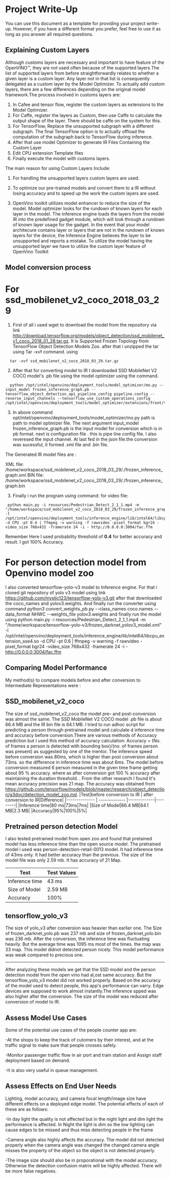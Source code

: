 # Project Write-Up

You can use this document as a template for providing your project write-up. However, if you
have a different format you prefer, feel free to use it as long as you answer all required
questions.

## Explaining Custom Layers
Although customs layers are  necessary and important to have feature of the OpenVINO™, they are not used often because of the supported layers.The list of supported layers from before straightforwardly relates to whether a given layer is a custom layer. Any layer not in that list is consequently delegated as a custom layer by the Model Optimizer. To actually add custom layers, there are a few differences depending on the original model framework.The process involved in customs layers are:
1. In Cafee and tensor flow,  register the custom layers as extensions to the Model Optimizer.
2. For Caffe, register the layers as Custom, then use Caffe to calculate the output shape of the layer. There should be caffe on the system for this.
3. For TensorFlow,  Replace the unsupported subgraph with a different subgraph. The final TensorFlow option is to actually offload the computation of the subgraph back to TensorFlow during inference.
4. After that use model Optimizer to generate IR Files Containing the Custom Layer
5. Edit CPU extension Template files
6. Finally execute the model with customs layers.

The main reason for using Custom Layers Include:
1. For handling the unsupported layers custom layers are used.

2. To optimize our pre-trained models and convert them to a IR without losing accuracy and to speed up the work the custom layers are used.

3. OpenVino toolkit utilizes model enhancer to reduce the size of the model. Model optimizer looks for the rundown of known layers for each layer in the model. The inference engine  loads the layers from the model IR into the predefined gadget module, which will look through a rundown of known layer usage for the gadget. In the event that your model architecure contains layer or layers that are not in the rundown of known layers for the device, the Inference Engine believes the layer to be unsupported and reports a mistake. To utilize the model having the unsupported layer we have to utilize the custom layer feature of OpenVino Toolkit



## Model conversion process
# For ssd_mobilenet_v2_coco_2018_03_29

1. First of all i used wget to download the model from the repository via link http://download.tensorflow.org/models/object_detection/ssd_mobilenet_v1_coco_2018_01_28.tar.gz. It is Supported Frozen Topology from TensorFlow Object Detection Models Zoo. after that i unzipped the tar using Tar -xvf command. 
using 
 ```
   tar -xvf ssd_mobilenet_v2_coco_2018_03_29.tar.gz
   ```

2. After that for converting model to IR I  downloaded SSD MobileNet V2 COCO model's .pb file using the model optimizer using the command.
```
  python /opt/intel/openvino/deployment_tools/model_optimizer/mo.py --input_model frozen_inference_graph.pb --tensorflow_object_detection_api_pipeline_config pipeline.config --reverse_input_channels --tensorflow_use_custom_operations_config /opt/intel/openvino/deployment_tools/model_optimizer/extensions/front/tf/ssd_v2_support.json
   ```

3. In above command opt/intel/openvino/deployment_tools/model_optimizer/mo.py path is path to model optimizer file. The next argument input_model frozen_inference_graph.pb is the input model for conversion which is in pb format. next is configuration file . this is pipe line config file. I also reveresed the input channel. At last fed in the json file.the conversion was sucessful, it formed .xml file and .bin file. 

The Generated IR model files are :

XML file: /home/workspace/ssd_mobilenet_v2_coco_2018_03_29/./frozen_inference_graph.xml
BIN file: /home/workspace/ssd_mobilenet_v2_coco_2018_03_29/./frozen_inference_graph.bin

3. Finally i run the program using command:
for video file: 
```
 python main.py -i resources/Pedestrian_Detect_2_1_1.mp4 -m "/home/workspace/ssd_mobilenet_v2_coco_2018_03_29/frozen_inference_graph.xml" -l /opt/intel/openvino/deployment_tools/inference_engine/lib/intel64/libcpu_extension_sse4.so -d CPU -pt 0.4 | ffmpeg -v warning -f rawvideo -pixel_format bgr24 -video_size 768x432 -framerate 24 -i - http://0.0.0.0:3004/fac.ffm
   ```
   Remember Here I used  probability threshold of **0.4** for better accuracy and result. I got 100% Accuracy.
# For person detection model from Openvino model zoo 

I also converted tensorflow-yolo-v3 model to Inference engine. For that i cloned git repository of yolo v3 model using link https://github.com/mystic123/tensorflow-yolo-v3.git after that downloaded the coco_names and yolov3.weights. And finally run the converter using command
python3 convert_weights_pb.py --class_names coco.names --data_format NHWC --weights_file yolov3.weights
and finally run the model using python main.py -i resources/Pedestrian_Detect_2_1_1.mp4 -m "/home/workspace/tensorflow-yolo-v3/frozen_darknet_yolov3_model.xml" -l /opt/intel/openvino/deployment_tools/inference_engine/lib/intel64/libcpu_extension_sse4.so -d CPU -pt 0.6 | ffmpeg -v warning -f rawvideo -pixel_format bgr24 -video_size 768x432 -framerate 24 -i - http://0.0.0.0:3004/fac.ffm

## Comparing Model Performance

My method(s) to compare models before and after conversion to Intermediate Representations
were :

## SSD_mobilenet_v2_coco 
The size of ssd_mobilenet_v2_coco the model pre- and post-conversion was almost the same. The SSD MobileNet V2 COCO model .pb file is about 66.4 MB and the IR bin file is 64.1 MB. I tried to run adhoc script for predicting a person through pretrained model and calculate d inference time and accuracy before conversion.There are various methods of Accuracy prediction but I used this method of accuracy calculation: Accuracy =
(No. of frames a person is detected with bounding box)/(no. of frames person was present) as suggested by one of the mentor. The inference speed before conversion was 80ms, which is higher than post conversion about 73ms. so the difference in inference time was about 6ms. The model before conversion measured 6 person measured in the given time frame getting about 95 % accuracy. where as after conversion got 100 % accuracy after maintaining the duration threshold.
. From the other research I found It's mean accuracy precision was 21 map. The accuracy was obtained from https://github.com/tensorflow/models/blob/master/research/object_detection/g3doc/detection_model_zoo.md.
|Test|before conversion to IR | after conversion to IR|Difference|
|-------------- | ------------- |-------------|---------|
|Inference time|80 ms|73ms|7ms|
|Size of Model|66.4 MB|64.1 MB|2.3 MB|
|Accuracy|95%|100%|5%|

## Pretrained person detection Model
I also  tested pretrained model from open zoo and found that pretained model has less inference time than the open source model. The pretrained model i used was person-detection-retail-0013 model. It had inference time of 43ms only. It had better accuracy than the previous. The size of the model file was only 2.59 mb. It has accuracy of 21 Map.

|Test|Test Values|
|-------------- | ------------- |
|Inference time|43 ms|
|Size of Model|2.59 MB|
|Accuracy|100%|

## tensorflow_yolo_v3
The size of yolo_v3 after conversion was heavier than earlier one. The Size of frozen_darknet_yolo.pb was 237 mb and size of frozen_darknet_yolo.bin was 236 mb. After the conversion, the inference time was fluctuating heavily. But the average time was 1095 ms most of the times. the map was 33 map. This model didnot detected person nicely. This model performance was weak compared to precious one.


--------------------------------------------------------------------------------------------------------------------------------------
After analyzing these models we get that the SSD model and the person detection model from the open vino had al,ost same accuracy. But the tensorflow_yolo_v3 model did not worked properly. Based on the accuracy of the model used to detect people, this app's performance can varry. Edge devices are supposed to work almost instantly.The inference spped was also higher after the conversion. The size of the model was reduced after conversion of model to IR. 

## Assess Model Use Cases

Some of the potential use cases of the people counter app are:

-At the shops to keep the track of cutomers by their interest, and at the traffic signal to make sure that people crosses safely.

-Monitor passenger traffic flow in air port and train station and Assign staff deployment based on demand. 

-It is also very useful in queue management. 


## Assess Effects on End User Needs

Lighting, model accuracy, and camera focal length/image size have different effects on a deployed edge model. The potential effects of each of these are as follows:

-In day light the quality is not affected but in the night light and dim light the performance is affected. In Night the light is dim so the low lighting can cause edges to be missed and thus miss detecting people in the frame

-Camera angle also highly affects the accuracy. The model did not detected properly when the camera angle was changed the changed camera angle misses the property of the object so the object is not detected properly.

-The image size should also be in proporational with the model accuracy. Otherwise the detection confusion matrix will be highly affected. There will be more false negatives.

